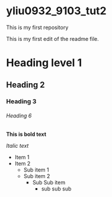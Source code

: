 # yliu0932_9103_tut2
This is my first repository

This is my first edit of the readme file.

# Heading level 1
## Heading 2
### Heading 3

###### Heading 6

**This is bold text**

*Italic text*

- Item 1
- Item 2
    - Sub item 1
    - Sub item 2
        - Sub Sub item
            - sub sub sub